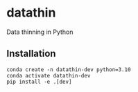 # datathin
Data thinning in Python

## Installation

```
conda create -n datathin-dev python=3.10
conda activate datathin-dev
pip install -e .[dev]
```